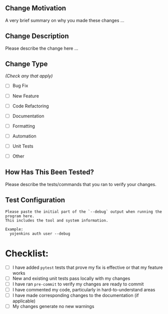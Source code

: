 ## Change Motivation

A very brief summary on why you made these changes ...


## Change Description

Please describe the change here ...


## Change Type

*(Check any that apply)*

- [ ] Bug Fix
- [ ] New Feature
- [ ] Code Refactoring
- [ ] Documentation
- [ ] Formatting
- [ ] Automation
- [ ] Unit Tests
- [ ] Other


## How Has This Been Tested?

Please describe the tests/commands that you ran to verify your changes.


## Test Configuration ##

```
Please paste the initial part of the `--debug` output when running the program here.
This includes the tool and system information.

Example:
  yojenkins auth user --debug
```

# Checklist:

- [ ] I have added `pytest` tests that prove my fix is effective or that my feature works
- [ ] New and existing unit tests pass locally with my changes
- [ ] I have ran `pre-commit` to verify my changes are ready to commit
- [ ] I have commented my code, particularly in hard-to-understand areas
- [ ] I have made corresponding changes to the documentation (if applicable)
- [ ] My changes generate no new warnings
